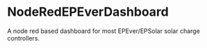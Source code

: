 # NodeRedEPEverDashboard
A node red based dashboard for most EPEver/EPSolar solar charge controllers.
